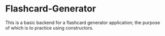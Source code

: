 # Flashcard-Generator
This is a basic backend for a flashcard generator application; the purpose of which is to practice using constructors.
